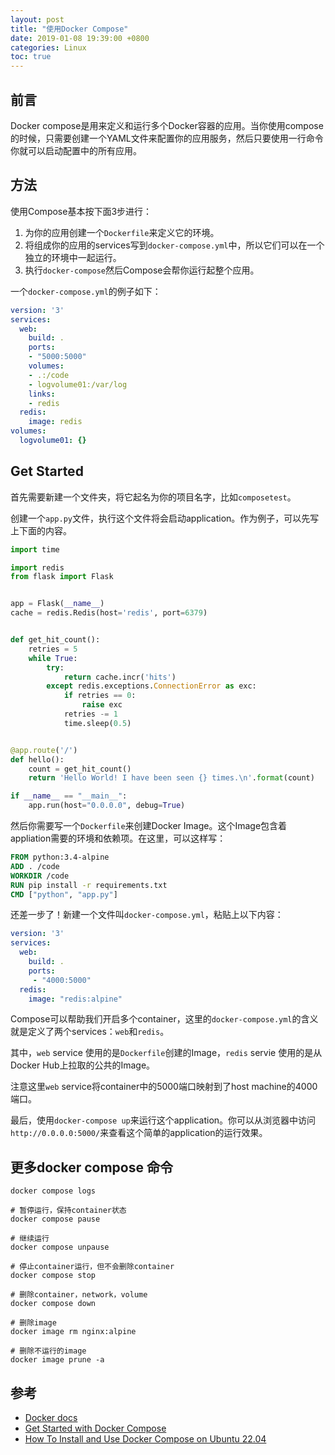 ```yaml
---
layout: post
title: "使用Docker Compose"
date: 2019-01-08 19:39:00 +0800
categories: Linux
toc: true
---
```


## 前言

Docker compose是用来定义和运行多个Docker容器的应用。当你使用compose的时候，只需要创建一个YAML文件来配置你的应用服务，然后只要使用一行命令你就可以启动配置中的所有应用。

## 方法

使用Compose基本按下面3步进行：

1. 为你的应用创建一个`Dockerfile`来定义它的环境。
2. 将组成你的应用的services写到`docker-compose.yml`中，所以它们可以在一个独立的环境中一起运行。
3. 执行`docker-compose`然后Compose会帮你运行起整个应用。

一个`docker-compose.yml`的例子如下：

```yaml
version: '3'
services:
  web:
    build: .
    ports:
    - "5000:5000"
    volumes:
    - .:/code
    - logvolume01:/var/log
    links:
    - redis
  redis:
    image: redis
volumes:
  logvolume01: {}
```

## Get Started

首先需要新建一个文件夹，将它起名为你的项目名字，比如`composetest`。

创建一个`app.py`文件，执行这个文件将会启动application。作为例子，可以先写上下面的内容。

```python
import time

import redis
from flask import Flask


app = Flask(__name__)
cache = redis.Redis(host='redis', port=6379)


def get_hit_count():
    retries = 5
    while True:
        try:
            return cache.incr('hits')
        except redis.exceptions.ConnectionError as exc:
            if retries == 0:
                raise exc
            retries -= 1
            time.sleep(0.5)


@app.route('/')
def hello():
    count = get_hit_count()
    return 'Hello World! I have been seen {} times.\n'.format(count)

if __name__ == "__main__":
    app.run(host="0.0.0.0", debug=True)
```

然后你需要写一个`Dockerfile`来创建Docker Image。这个Image包含着appliation需要的环境和依赖项。在这里，可以这样写：

```dockerfile
FROM python:3.4-alpine
ADD . /code
WORKDIR /code
RUN pip install -r requirements.txt
CMD ["python", "app.py"]
```

还差一步了！新建一个文件叫`docker-compose.yml`，粘贴上以下内容：

```yml
version: '3'
services:
  web:
    build: .
    ports:
     - "4000:5000"
  redis:
    image: "redis:alpine"
```

Compose可以帮助我们开启多个container，这里的`docker-compose.yml`的含义就是定义了两个services：`web`和`redis`。

其中，`web` service 使用的是`Dockerfile`创建的Image，`redis` servie 使用的是从Docker Hub上拉取的公共的Image。

注意这里`web` service将container中的5000端口映射到了host machine的4000端口。

最后，使用`docker-compose up`来运行这个application。你可以从浏览器中访问`http://0.0.0.0:5000/`来查看这个简单的application的运行效果。

## 更多docker compose 命令

```
docker compose logs

# 暂停运行，保持container状态
docker compose pause

# 继续运行
docker compose unpause

# 停止container运行，但不会删除container
docker compose stop

# 删除container，network，volume
docker compose down
```

```
# 删除image
docker image rm nginx:alpine

# 删除不运行的image
docker image prune -a
```

## 参考

* [Docker docs](https://docs.docker.com/compose/overview/)
* [Get Started with Docker Compose](https://docs.docker.com/compose/gettingstarted/)
* [How To Install and Use Docker Compose on Ubuntu 22.04](https://www.digitalocean.com/community/tutorials/how-to-install-and-use-docker-compose-on-ubuntu-22-04)